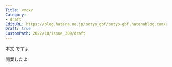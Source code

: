 ```yaml
---
Title: vxcxv
Category:
- draft
EditURL: https://blog.hatena.ne.jp/sotyo_gbf/sotyo-gbf.hatenablog.com/atom/entry/4207112889924325328
Draft: true
CustomPath: 2022/10/issue_309/draft
---
```


本文
ですよ

開業したよ
